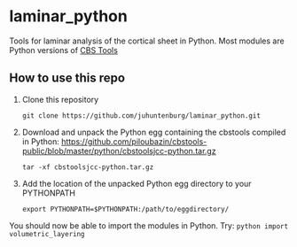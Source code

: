 # laminar_python
Tools for laminar analysis of the cortical sheet in Python. Most modules are Python versions of [CBS Tools](https://www.nitrc.org/projects/cbs-tools/)

## How to use this repo

1. Clone this repository

   `git clone https://github.com/juhuntenburg/laminar_python.git`

2. Download and unpack the Python egg containing the cbstools compiled in Python:
https://github.com/piloubazin/cbstools-public/blob/master/python/cbstoolsjcc-python.tar.gz

   `tar -xf cbstoolsjcc-python.tar.gz`

3. Add the location of the unpacked Python egg directory to your PYTHONPATH

   `export PYTHONPATH=$PYTHONPATH:/path/to/eggdirectory/`


You should now be able to import the modules in Python. Try:
    ```python
    import volumetric_layering
    ```

